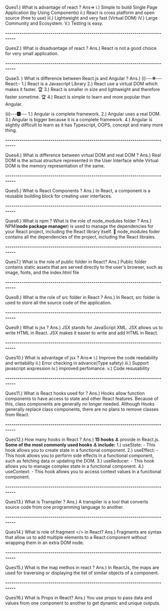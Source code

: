 Ques1.) What is advantage of react ?
Ans=>
i.) Simple to build Single Page Application (by Using Components)
ii.) React is cross platform and open source (free to use)
iii.) Lightweight and very fast (Virtual DOM)
iV.) Large Community and Ecosystem.
V.) Testing is easy.
 
**---------------------------------------------------------------------------------**

Ques2.) What is disadvantage of react ?
Ans.) React is not a good  choice for very small application.

**---------------------------------------------------------------------------------**

Quse3. ) What is difference between React.js and Angular ? 
Ans.)  (i)---**⚛️**---  
 React:-
 1.) React is a Javascript Library
 2.) React use a virtual DOM which makes it faster. 🏆
 3.) React is smaller in size and lightweight and therefore faster sometime. 🏆
 4.) React is simple to learn and more popular than Angular.

(ii)---**🅰️**---
1.) Angular is complete framework.
2.) Angular uses a real DOM.
3.) Angular is bigger because it is a complete framework.
4.) Angular is slightly difficult to learn as it has Typescript, OOPS, concept and many more thing.

**---------------------------------------------------------------------------------**

Ques4.) What is difference between virtual DOM and real DOM ?
Ans.) Real DOM is the actual structure represented in the User Interface while Virtual DOM is the memory representation of the same.

**---------------------------------------------------------------------------------**

Ques5.) What is React Components ?
Ans.) In React, a component is a reusable building block for creating user interfaces. 

**---------------------------------------------------------------------------------**

Ques6.) What is npm ? What is the role of node_modules folder ?
Ans.) NPM(**node package manager**) is used to manage the dependencies for your React project, including the React library itself.
🎇 node_modules foder contains  all the dependencies of the project, including the React libraies.

**---------------------------------------------------------------------------------**

Ques7.) What is the role of public folder in React? 
Ans.) Public folder contains static assets that are served directly to the user's browser, such as image, fonts, and the index.html file

**---------------------------------------------------------------------------------**

Ques8.) What is the role of src folder in React ?
Ans.) In React, src folder is used to store all the source code of the application.

**---------------------------------------------------------------------------------**

Ques9.) What is jsx ? 
Ans.) JSX stands for JavaScript XML. JSX allows us to write HTML in React. JSX makes it easier to write and add HTML in React.

**---------------------------------------------------------------------------------**

Ques10.) What is advantage of jsx ?
Ans=>
i.) Improve the code readability and writability
ii.) Error checking in advance(Type safety)
iii.) Support javascript wxpression
iv.) improved perfomance.
v.) Code resusability

**---------------------------------------------------------------------------------**

Ques11.) What is React hooks used for ?
Ans.) Hooks allow function components to have access to state and other React features. Because of this, class components are generally no longer needed. Although Hooks generally replace class components, there are no plans to remove classes from React.

**---------------------------------------------------------------------------------**

Ques12.) How many hooks in React ?
Ans.) **15 hooks ⚓** provide in React.js.
**Some of the most commonly used hooks ⚓ include:**
1.) useState: - This hook allows you to create state in a functional component.
2.) useEffect: - This hook allows you to perform side effects in a functional component, such as fetching data or updating the DOM.
3.) useReducer: - This hook allows you to manage complex state in a functional component.
4.) useContext: - This hook allows you to access context values in a functional component.

**---------------------------------------------------------------------------------**

Ques13.) What is Transpiler ?
Ans.) A transpiler is a tool that converts source code from one programming language to another.

**---------------------------------------------------------------------------------**

Ques14.)  What is role of fragment </> in React?
Ans.) Fragments are syntax that allow us to add multiple elements to a React component without wrapping them in an extra DOM node.

**---------------------------------------------------------------------------------**

Ques15.) What is the map methos in react ?
Ans.) In ReactJs, the maps are used for traversing or displaying the list of similar objects of a component.

**---------------------------------------------------------------------------------**

Ques16.) What is Props in React?
Ans.) You use props to pass data and values from one component to another to get dynamic and unique outputs.


